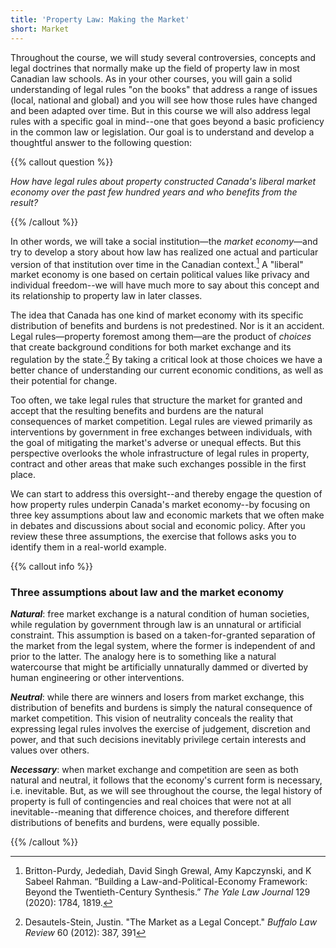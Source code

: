 ```yaml
---
title: 'Property Law: Making the Market'
short: Market
---
```





Throughout the course, we will study several controversies, concepts and legal doctrines that normally make up the field of property law in most Canadian law schools. As in your other courses, you will gain a solid understanding of legal rules "on the books" that address a range of issues (local, national and global) and you will see how those rules have changed and been adapted over time. But in this course we will also address legal rules with a specific goal in mind--one that goes beyond a basic proficiency in the common law or legislation. Our goal is to understand and develop a thoughtful answer to the following question:

{{% callout question %}} 

*How have legal rules about property constructed Canada's liberal market economy over the past few hundred years and who benefits from the result?* 

{{% /callout %}}

In other words, we will take a social institution—the *market economy*—and try to develop a story about how law has realized one actual and particular version of that institution over time in the Canadian context.[^purdy] A "liberal" market economy is one based on certain political values like privacy and individual freedom--we will have much more to say about this concept and its relationship to property law in later classes.

The idea that Canada has one kind of market economy with its specific distribution of benefits and burdens is not predestined. Nor is it an accident. Legal rules—property foremost among them—are the product of *choices* that create background conditions for both market exchange and its regulation by the state.[^stein2012] By taking a critical look at those choices we have a better chance of understanding our current economic conditions, as well as their potential for change.

Too often, we take legal rules that structure the market for granted and accept that the resulting benefits and burdens are the natural consequences of market competition. Legal rules are viewed primarily as interventions by government in free exchanges between individuals, with the goal of mitigating the market's adverse or unequal effects. But this perspective overlooks the whole infrastructure of legal rules in property, contract and other areas that make such exchanges possible in the first place.

We can start to address this oversight--and thereby engage the question of how property rules underpin Canada's market economy--by focusing on three key assumptions about law and economic markets that we often make in debates and discussions about social and economic policy. After you review these three assumptions, the exercise that follows asks you to identify them in a real-world example.

{{% callout info %}} 

### Three assumptions about law and the market economy

***Natural***: free market exchange is a natural condition of human societies, while regulation by government through law is an unnatural or artificial constraint. This assumption is based on a taken-for-granted separation of the market from the legal system, where the former is independent of and prior to the latter. The analogy here is to something like a natural watercourse that might be artificially unnaturally dammed or diverted by human engineering or other interventions. 

***Neutral***: while there are winners and losers from market exchange, this distribution of benefits and burdens is simply the natural consequence of market competition. This vision of neutrality conceals the reality that expressing legal rules involves the exercise of judgement, discretion and power, and that such decisions inevitably privilege certain interests and values over others. 

***Necessary***: when market exchange and competition are seen as both natural and neutral, it follows that the economy's current form is necessary, i.e. inevitable. But, as we will see throughout the course, the legal history of property is full of contingencies and real choices that were not at all inevitable--meaning that difference choices,  and therefore different distributions of benefits and burdens, were equally possible. 

{{% /callout %}}

[^purdy]: Britton-Purdy, Jedediah, David Singh Grewal, Amy Kapczynski, and K Sabeel Rahman. “Building a Law-and-Political-Economy Framework: Beyond the Twentieth-Century Synthesis.” *The Yale Law Journal* 129 (2020): 1784, 1819.


[^stein2012]: Desautels-Stein, Justin. "The Market as a Legal Concept." *Buffalo Law Review* 60 (2012): 387, 391
